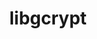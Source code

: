 ---
title: "libgcrypt"
layout: cache
categories: [package, develop-2024-11-03]
meta: {"versions": ["1.11.0"], "compilers": ["gcc@=11.4.0", "gcc@=7.3.1", "gcc@=7.5.0", "gcc@=9.4.0", "oneapi@=2024.2.1"], "oss": ["amzn2", "ubuntu18.04", "ubuntu20.04", "ubuntu22.04"], "platforms": ["linux"], "targets": ["aarch64", "neoverse_n1", "neoverse_v1", "neoverse_v2", "ppc64le", "x86_64_v3"], "stacks": ["aws-isc", "aws-isc-aarch64", "e4s", "e4s-neoverse-v2", "e4s-neoverse_v1", "e4s-oneapi", "e4s-power", "radiuss", "root", "tutorial"], "num_specs": 10, "num_specs_by_stack": {"aws-isc-aarch64": 2, "root": 10, "aws-isc": 1, "radiuss": 1, "e4s-power": 1, "e4s-neoverse_v1": 1, "e4s-neoverse-v2": 1, "e4s": 1, "tutorial": 1, "e4s-oneapi": 1}}
spec_details: [{"hash": "lekcxyjh6szd3hybuoajnd5kpg6gd54c", "compiler": "gcc@=7.3.1", "versions": ["1.11.0"], "os": "amzn2", "platform": "linux", "target": "aarch64", "variants": ["build_system=autotools", "patches=4e308ba"], "stacks": ["aws-isc-aarch64", "root"], "size": "-", "tarball": "https://binaries.spack.io/develop-2024-11-03/build_cache/linux-amzn2-aarch64/gcc-7.3.1/libgcrypt-1.11.0/linux-amzn2-aarch64-gcc-7.3.1-libgcrypt-1.11.0-lekcxyjh6szd3hybuoajnd5kpg6gd54c.spack"}, {"hash": "rut66kbijdits7mdehlhm4shm7nfaajl", "compiler": "gcc@=7.3.1", "versions": ["1.11.0"], "os": "amzn2", "platform": "linux", "target": "neoverse_n1", "variants": ["build_system=autotools", "patches=4e308ba"], "stacks": ["aws-isc-aarch64", "root"], "size": "-", "tarball": "https://binaries.spack.io/develop-2024-11-03/build_cache/linux-amzn2-neoverse_n1/gcc-7.3.1/libgcrypt-1.11.0/linux-amzn2-neoverse_n1-gcc-7.3.1-libgcrypt-1.11.0-rut66kbijdits7mdehlhm4shm7nfaajl.spack"}, {"hash": "cc2jlztp5gdhemu6ekzss55n6ci5xqkw", "compiler": "gcc@=7.3.1", "versions": ["1.11.0"], "os": "amzn2", "platform": "linux", "target": "x86_64_v3", "variants": ["build_system=autotools", "patches=4e308ba"], "stacks": ["root", "aws-isc"], "size": "-", "tarball": "https://binaries.spack.io/develop-2024-11-03/build_cache/linux-amzn2-x86_64_v3/gcc-7.3.1/libgcrypt-1.11.0/linux-amzn2-x86_64_v3-gcc-7.3.1-libgcrypt-1.11.0-cc2jlztp5gdhemu6ekzss55n6ci5xqkw.spack"}, {"hash": "groplpdee4paptydegvhi3kuqejd4rm6", "compiler": "gcc@=7.5.0", "versions": ["1.11.0"], "os": "ubuntu18.04", "platform": "linux", "target": "x86_64_v3", "variants": ["build_system=autotools", "patches=4e308ba"], "stacks": ["root", "radiuss"], "size": "-", "tarball": "https://binaries.spack.io/develop-2024-11-03/build_cache/linux-ubuntu18.04-x86_64_v3/gcc-7.5.0/libgcrypt-1.11.0/linux-ubuntu18.04-x86_64_v3-gcc-7.5.0-libgcrypt-1.11.0-groplpdee4paptydegvhi3kuqejd4rm6.spack"}, {"hash": "vuez5zh4isnniftqjeoboboxhv6uif5a", "compiler": "gcc@=9.4.0", "versions": ["1.11.0"], "os": "ubuntu20.04", "platform": "linux", "target": "ppc64le", "variants": ["build_system=autotools", "patches=4e308ba"], "stacks": ["e4s-power", "root"], "size": "-", "tarball": "https://binaries.spack.io/develop-2024-11-03/build_cache/linux-ubuntu20.04-ppc64le/gcc-9.4.0/libgcrypt-1.11.0/linux-ubuntu20.04-ppc64le-gcc-9.4.0-libgcrypt-1.11.0-vuez5zh4isnniftqjeoboboxhv6uif5a.spack"}, {"hash": "efmplw3dnu4roga5etf6v7kaww6acxj3", "compiler": "gcc@=11.4.0", "versions": ["1.11.0"], "os": "ubuntu22.04", "platform": "linux", "target": "neoverse_v1", "variants": ["build_system=autotools", "patches=4e308ba"], "stacks": ["e4s-neoverse_v1", "root"], "size": "-", "tarball": "https://binaries.spack.io/develop-2024-11-03/build_cache/linux-ubuntu22.04-neoverse_v1/gcc-11.4.0/libgcrypt-1.11.0/linux-ubuntu22.04-neoverse_v1-gcc-11.4.0-libgcrypt-1.11.0-efmplw3dnu4roga5etf6v7kaww6acxj3.spack"}, {"hash": "wvd6anrwlneowu6vbet2clapnmpkja4c", "compiler": "gcc@=11.4.0", "versions": ["1.11.0"], "os": "ubuntu22.04", "platform": "linux", "target": "neoverse_v2", "variants": ["build_system=autotools", "patches=4e308ba"], "stacks": ["e4s-neoverse-v2", "root"], "size": "-", "tarball": "https://binaries.spack.io/develop-2024-11-03/build_cache/linux-ubuntu22.04-neoverse_v2/gcc-11.4.0/libgcrypt-1.11.0/linux-ubuntu22.04-neoverse_v2-gcc-11.4.0-libgcrypt-1.11.0-wvd6anrwlneowu6vbet2clapnmpkja4c.spack"}, {"hash": "rduvqtexjwwuocxcpa4jemkqw2n6p65z", "compiler": "gcc@=11.4.0", "versions": ["1.11.0"], "os": "ubuntu22.04", "platform": "linux", "target": "x86_64_v3", "variants": ["build_system=autotools", "patches=4e308ba"], "stacks": ["root", "e4s"], "size": "-", "tarball": "https://binaries.spack.io/develop-2024-11-03/build_cache/linux-ubuntu22.04-x86_64_v3/gcc-11.4.0/libgcrypt-1.11.0/linux-ubuntu22.04-x86_64_v3-gcc-11.4.0-libgcrypt-1.11.0-rduvqtexjwwuocxcpa4jemkqw2n6p65z.spack"}, {"hash": "oo2uch45f3osupp5jjlmunvgm3icqtkm", "compiler": "gcc@=11.4.0", "versions": ["1.11.0"], "os": "ubuntu22.04", "platform": "linux", "target": "x86_64_v3", "variants": ["build_system=autotools", "patches=4e308ba"], "stacks": ["tutorial", "root"], "size": "-", "tarball": "https://binaries.spack.io/develop-2024-11-03/build_cache/linux-ubuntu22.04-x86_64_v3/gcc-11.4.0/libgcrypt-1.11.0/linux-ubuntu22.04-x86_64_v3-gcc-11.4.0-libgcrypt-1.11.0-oo2uch45f3osupp5jjlmunvgm3icqtkm.spack"}, {"hash": "iaflcvzp5mf464bx5vml6kdvligg3vf7", "compiler": "oneapi@=2024.2.1", "versions": ["1.11.0"], "os": "ubuntu22.04", "platform": "linux", "target": "x86_64_v3", "variants": ["build_system=autotools", "patches=4e308ba"], "stacks": ["e4s-oneapi", "root"], "size": "-", "tarball": "https://binaries.spack.io/develop-2024-11-03/build_cache/linux-ubuntu22.04-x86_64_v3/oneapi-2024.2.1/libgcrypt-1.11.0/linux-ubuntu22.04-x86_64_v3-oneapi-2024.2.1-libgcrypt-1.11.0-iaflcvzp5mf464bx5vml6kdvligg3vf7.spack"}]
---